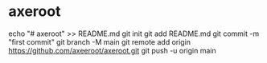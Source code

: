 # axeroot
echo "# axeroot" >> README.md
git init
git add README.md
git commit -m "first commit"
git branch -M main
git remote add origin https://github.com/axeeroot/axeroot.git
git push -u origin main
